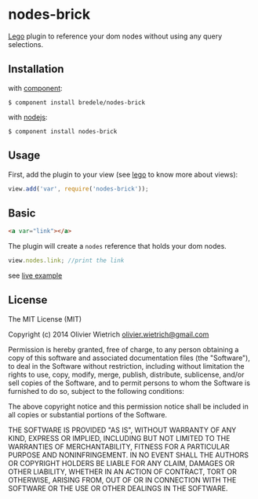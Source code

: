 # nodes-brick

  [Lego](https://github.com/bredele/lego) plugin to reference your dom nodes without using any query selections.

## Installation

with [component](http://github.com/component/component):

    $ component install bredele/nodes-brick

with [nodejs](http://nodejs.org):

    $ component install nodes-brick

## Usage

First, add the plugin to your view (see [lego](https://github.com/bredele/lego) to know more about views):

```js
view.add('var', require('nodes-brick'));
```

## Basic

```html
<a var="link"></a>
```

The plugin will create a `nodes` reference that holds your dom nodes.

```js
view.nodes.link; //print the link
```

see [live example](https://github.com/bredele/nodes-brick/tree/master/example)

## License

  The MIT License (MIT)

  Copyright (c) 2014 Olivier Wietrich <olivier.wietrich@gmail.com>

  Permission is hereby granted, free of charge, to any person obtaining a copy
  of this software and associated documentation files (the "Software"), to deal
  in the Software without restriction, including without limitation the rights
  to use, copy, modify, merge, publish, distribute, sublicense, and/or sell
  copies of the Software, and to permit persons to whom the Software is
  furnished to do so, subject to the following conditions:

  The above copyright notice and this permission notice shall be included in
  all copies or substantial portions of the Software.

  THE SOFTWARE IS PROVIDED "AS IS", WITHOUT WARRANTY OF ANY KIND, EXPRESS OR
  IMPLIED, INCLUDING BUT NOT LIMITED TO THE WARRANTIES OF MERCHANTABILITY,
  FITNESS FOR A PARTICULAR PURPOSE AND NONINFRINGEMENT. IN NO EVENT SHALL THE
  AUTHORS OR COPYRIGHT HOLDERS BE LIABLE FOR ANY CLAIM, DAMAGES OR OTHER
  LIABILITY, WHETHER IN AN ACTION OF CONTRACT, TORT OR OTHERWISE, ARISING FROM,
  OUT OF OR IN CONNECTION WITH THE SOFTWARE OR THE USE OR OTHER DEALINGS IN
  THE SOFTWARE.
